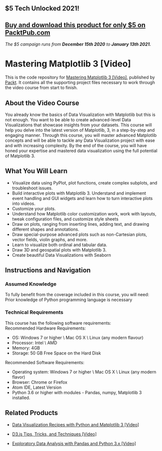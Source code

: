 ## $5 Tech Unlocked 2021!
[Buy and download this product for only $5 on PacktPub.com](https://www.packtpub.com/)
-----
*The $5 campaign         runs from __December 15th 2020__ to __January 13th 2021.__*

# Mastering Matplotlib 3 [Video]
This is the code repository for [Mastering Matplotlib 3 [Video]](https://www.packtpub.com/big-data-and-business-intelligence/mastering-matplotlib-3-video?utm_source=github&utm_medium=repository&utm_campaign=9781789958928), published by [Packt](https://www.packtpub.com/?utm_source=github). It contains all the supporting project files necessary to work through the video course from start to finish.
## About the Video Course
You already know the basics of Data Visualization with Matplotlib but this is not enough. You want to be able to create advanced-level Data Visualizations that showcase insights from your datasets.
This course will help you delve into the latest version of Matplotlib, 3, in a step-by-step and engaging manner. Through this course, you will master advanced Matplotlib concepts and will be able to tackle any Data Visualization project with ease and with increasing complexity. 
By the end of the course, you will have honed your expertise and mastered data visualization using the full potential of Matplotlib 3.

<H2>What You Will Learn</H2>
<DIV class=book-info-will-learn-text>
<UL>
<LI>Visualize data using PyPlot, plot functions, create complex subplots, and troubleshoot issues. 
<LI>Build interactive plots with Matplotlib 3. Understand and implement event handling and GUI widgets and learn how to turn interactive plots into videos. 
<LI>Customize your plots. 
<LI>Understand how Matplotlib color customization work, work with layouts, tweak configuration files, and customize style sheets 
<LI>Draw on plots, ranging from inserting lines, adding text, and drawing different shapes and annotations. 
<LI>Draw special-purpose advanced plots such as non-Cartesian plots, vector fields, violin graphs, and more. 
<LI>Learn to visualize both ordinal and tabular data. 
<LI>Draw 3D and geospatial plots with Matplotlib 3. 
<LI>Create beautiful Data Visualizations with Seaborn </LI></UL></DIV>

## Instructions and Navigation
### Assumed Knowledge
To fully benefit from the coverage included in this course, you will need:<br/>
Prior knowledge of Python programming language is necessary

### Technical Requirements
This course has the following software requirements:<br/>
Recommended Hardware Requirements:
<ul>
<li>OS: Windows 7 or higher \  Mac OS X \ Linux (any modern flavour) </li>
<li>Processor: Intel \ AMD</li>
<li>Memory:  4GB</li>
<li>Storage:  50 GB Free Space on the Hard Disk</li></ul>

Recommended Software Requirements:
<ul>
<li>Operating system: Windows 7 or higher \  Mac OS X \ Linux (any modern flavor) </li>
<li>Browser: Chrome or Firefox</li>
<li>Atom IDE, Latest Version</li>
<li>Python 3.6 or higher with modules - Pandas, numpy, Matplotlib 3 installed.</li></ul>

## Related Products
* [Data Visualization Recipes with Python and Matplotlib 3 [Video]](https://www.packtpub.com/big-data-and-business-intelligence/data-visualization-recipes-python-and-matplotlib-3-video?utm_source=github&utm_medium=repository&utm_campaign=9781789957792)

* [D3.js Tips, Tricks, and Techniques [Video]](https://www.packtpub.com/application-development/d3js-tips-tricks-and-techniques-video?utm_source=github&utm_medium=repository&utm_campaign=9781838642334)

* [Exploratory Data Analysis with Pandas and Python 3.x [Video]](https://www.packtpub.com/application-development/exploratory-data-analysis-pandas-and-python-3x-video?utm_source=github&utm_medium=repository&utm_campaign=9781789959116)

